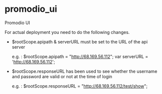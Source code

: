 # promodio_ui
Promodio UI

For actual deployment you need to do the following changes.

* $rootScope.apipath & serverURL must be set to the URL of the api server
  
  e.g. : $rootScope.apipath = "http://68.169.56.112";
         var serverURL = 'http://68.169.56.112';

* $rootScope.responseURL has been used to see whether the username and password are valid or not at the time of login
  
  e.g. : $rootScope.responseURL = "http://68.169.56.112/test/show";


